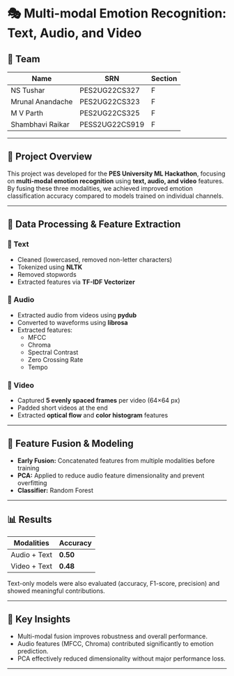 # 🎭 Multi-modal Emotion Recognition: Text, Audio, and Video

## 👥 Team

| Name | SRN | Section |
|------|------|----------|
| NS Tushar | PES2UG22CS327 | F |
| Mrunal Anandache | PES2UG22CS323 | F |
| M V Parth | PES2UG22CS325 | F |
| Shambhavi Raikar | PESS2UG22CS919 | F |

---

## 🚀 Project Overview

This project was developed for the **PES University ML Hackathon**, focusing on **multi-modal emotion recognition** using **text, audio, and video** features.  
By fusing these three modalities, we achieved improved emotion classification accuracy compared to models trained on individual channels.

---

## 💾 Data Processing & Feature Extraction

### 📝 Text
- Cleaned (lowercased, removed non-letter characters)  
- Tokenized using **NLTK**  
- Removed stopwords  
- Extracted features via **TF-IDF Vectorizer**

### 🎵 Audio
- Extracted audio from videos using **pydub**  
- Converted to waveforms using **librosa**  
- Extracted features:
  - MFCC  
  - Chroma  
  - Spectral Contrast  
  - Zero Crossing Rate  
  - Tempo  

### 🎥 Video
- Captured **5 evenly spaced frames** per video (64×64 px)  
- Padded short videos at the end  
- Extracted **optical flow** and **color histogram** features  

---

## 🔗 Feature Fusion & Modeling

- **Early Fusion:** Concatenated features from multiple modalities before training  
- **PCA:** Applied to reduce audio feature dimensionality and prevent overfitting  
- **Classifier:** Random Forest  

---

## 📊 Results

| Modalities | Accuracy |
|-------------|-----------|
| Audio + Text | **0.50** |
| Video + Text | **0.48** |

Text-only models were also evaluated (accuracy, F1-score, precision) and showed meaningful contributions.

---

## 🧠 Key Insights
- Multi-modal fusion improves robustness and overall performance.  
- Audio features (MFCC, Chroma) contributed significantly to emotion prediction.  
- PCA effectively reduced dimensionality without major performance loss.  

---

